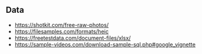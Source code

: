 
## Data

- https://shotkit.com/free-raw-photos/
- https://filesamples.com/formats/heic
- https://freetestdata.com/document-files/xlsx/
- https://sample-videos.com/download-sample-sql.php#google_vignette
